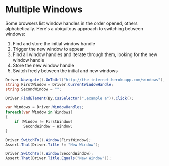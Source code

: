# Multiple Windows

Some browsers list window handles in the order opened, others alphabetically. Here's a ubiquitous approach to switching between windows:

1. Find and store the initial window handle
2. Trigger the new window to appear
3. Find all window handles and iterate through them, looking for the new window handle
4. Store the new window handle
5. Switch freely between the initial and new windows

```csharp
Driver.Navigate().GoToUrl("http://the-internet.herokuapp.com/windows");
string FirstWindow = Driver.CurrentWindowHandle;
string SecondWindow = "";

Driver.FindElement(By.CssSelector(".example a")).Click();

var Windows = Driver.WindowHandles;
foreach(var Window in Windows)
{
    if (Window != FirstWindow)
        SecondWindow = Window;
}

Driver.SwitchTo().Window(FirstWindow);
Assert.That(Driver.Title != "New Window");

Driver.SwitchTo().Window(SecondWindow);
Assert.That(Driver.Title.Equals("New Window"));
```
